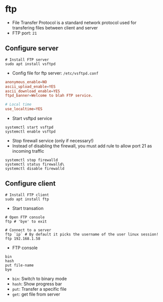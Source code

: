 # ftp

- File Transfer Protocol is a standard network protocol used for transfering files between client and server
- FTP port: `21`

## Configure server

```shell
# Install FTP server
sudo apt install vsftpd
```

- Config file for ftp server: `/etc/vsftpd.conf`

```conf
anonymous_enable=NO
ascii_upload_enable=YES
ascii_download_enable=YES
ftpd_banner=Welcome to blah FTP service.

# Local time
use_localtime=YES
```

- Start vsftpd service

```shell
systemctl start vsftpd
systemctl enable vsftpd
```

- Stop firewall service (only if necessary!)
- Instead of disabling the firewall, you must add rule to allow port 21 as incoming traffic

```shell
systemctl stop firewalld
systemctl status firewalld\
systemctl disable firewalld
```

## Configure client

```shell
# Install FTP client
sudo apt install ftp
```

- Start transation

```shell
# Open FTP console
ftp # 'bye' to exit

# Connect to a server
ftp `ip` # By default it picks the username of the user linux session!
ftp 192.168.1.58
```

- FTP console

```ftp
bin
hash
put file-name
bye
```

- `bin`: Switch to binary mode
- `hash`: Show progress bar
- `put`: Transfer a specific file
- `get`: get file from server
